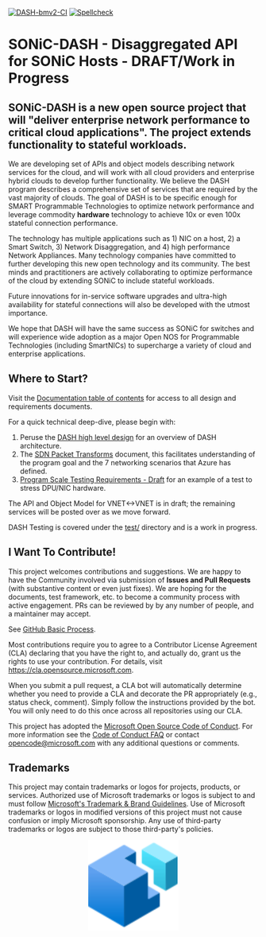 [![DASH-bmv2-CI](https://github.com/sonic-net/DASH/workflows/DASH-BMV2-CI/badge.svg?branch=main)](https://github.com/Azure/DASH/actions/workflows/dash-bmv2-ci.yml)
[![Spellcheck](https://github.com/Azure/DASH/actions/workflows/dash-md-spellcheck.yml/badge.svg)](https://github.com/Azure/DASH/actions/workflows/dash-md-spellcheck.yml) 

# SONiC-DASH - Disaggregated API for SONiC Hosts - DRAFT/Work in Progress

## SONiC-DASH is a new open source project that will "deliver enterprise network performance to critical cloud applications".  The project extends functionality to stateful workloads.  

We are developing set of APIs and object models describing network services for the cloud, and will work with all cloud providers and enterprise hybrid clouds to develop further functionality. We believe the DASH program describes a comprehensive set of services that are required by the vast majority of clouds. The goal of DASH is to be specific enough for SMART Programmable Technologies to optimize network performance and leverage commodity **hardware** technology to achieve 10x or even 100x stateful connection performance.

The technology has multiple applications such as 1) NIC on a host, 2) a Smart Switch, 3) Network Disaggregation, and 4) high performance Network Appliances. Many technology companies have committed to further developing this new open technology and its community. The best minds and practitioners are actively collaborating to optimize performance of the cloud by extending SONiC to include stateful workloads. 
 
Future innovations for in-service software upgrades and ultra-high availability for stateful connections will also be developed with the utmost importance. 

We hope that DASH will have the same success as SONiC for switches and will experience wide adoption as a major Open NOS for Programmable Technologies (including SmartNICs) to supercharge a variety of cloud and enterprise applications. 

## Where to Start?
Visit the [Documentation table of contents](documentation/README.md) for access to all design and requirements documents.

For a quick technical deep-dive, please begin with:

1. Peruse the [DASH high level design](documentation/general/dash-high-level-design.md) for an overview of DASH architecture. 
1. The [SDN Packet Transforms](documentation/general/sdn-features-packet-transforms.md) document, this facilitates understanding of the program goal and the 7 networking scenarios that Azure has defined.  
1. [Program Scale Testing Requirements - Draft](documentation/general/program-scale-testing-requirements-draft.md) for an example of a test to stress DPU/NIC hardware.

The API and Object Model for VNET<->VNET is in draft; the remaining services will be posted over as we move forward.

DASH Testing is covered  under the [test/](test/README.md) directory and is a work in progress.

## I Want To Contribute!

This project welcomes contributions and suggestions.  We are happy to have the Community involved via submission of **Issues and Pull Requests** (with substantive content or even just fixes). We are hoping for the documents, test framework, etc. to become a community process with active engagement.  PRs can be reviewed by by any number of people, and a maintainer may accept.

See [GitHub Basic Process](doc-github-rules.md).

Most contributions require you to agree to a Contributor License Agreement (CLA) declaring that you have the right to, and actually do, grant us
the rights to use your contribution. For details, visit https://cla.opensource.microsoft.com.

When you submit a pull request, a CLA bot will automatically determine whether you need to provide
a CLA and decorate the PR appropriately (e.g., status check, comment). Simply follow the instructions
provided by the bot. You will only need to do this once across all repositories using our CLA.

This project has adopted the [Microsoft Open Source Code of Conduct](https://opensource.microsoft.com/codeofconduct/).
For more information see the [Code of Conduct FAQ](https://opensource.microsoft.com/codeofconduct/faq/) or
contact [opencode@microsoft.com](mailto:opencode@microsoft.com) with any additional questions or comments.

## Trademarks

This project may contain trademarks or logos for projects, products, or services. Authorized use of Microsoft 
trademarks or logos is subject to and must follow 
[Microsoft's Trademark & Brand Guidelines](https://www.microsoft.com/en-us/legal/intellectualproperty/trademarks/usage/general).
Use of Microsoft trademarks or logos in modified versions of this project must not cause confusion or imply Microsoft sponsorship.
Any use of third-party trademarks or logos are subject to those third-party's policies.

<!-- dash icon -->
<div align="center">
<img src="documentation/images/icons/dash-icon-medium.svg" style="align:center;"/>
<div/> 
